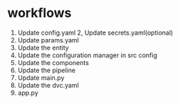 # workflows

1. Update config.yaml
2, Update secrets.yaml(optional)
3. Update params.yaml
4. Update the entity
5. Update the configuration manager in src config
6. Update the components
7. Update the pipeline
8. Update main.py
10. Update the dvc.yaml
11. app.py